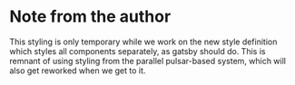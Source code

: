# Note from the author

This styling is only temporary while we work on the new style definition which styles all components separately, as gatsby should do. This is remnant of using styling from the parallel pulsar-based system, which will also get reworked when we get to it. 